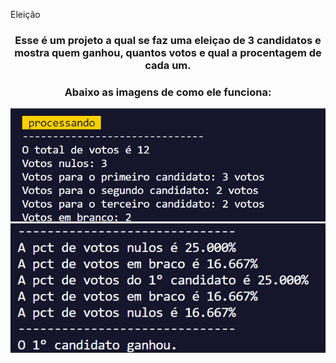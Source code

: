 <a align="Center">Eleição</a>
<br />
<div align="center">
  <h3>Esse é um projeto a qual se faz uma  eleiçao de 3 candidatos e mostra quem ganhou, quantos votos e qual a procentagem de cada um.</h3>
  <h3>Abaixo as imagens de como ele funciona:</h3>
  <a href="https://github.com/Luiprogramador/eleicao.git">
    <img src="Captura de tela 2024-05-29 162813.png">
    <img src="Captura de tela 2024-05-29 162906.png">
  </a>
</div>
 
